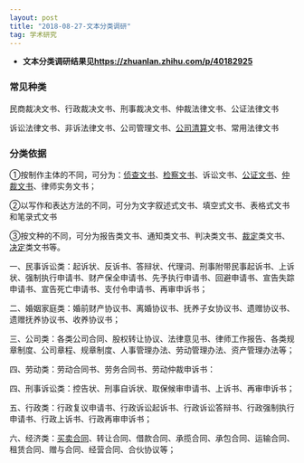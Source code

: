 ```yaml
---
layout: post
title: "2018-08-27-文本分类调研"
tag: 学术研究
---
```


- **文本分类调研结果见<https://zhuanlan.zhihu.com/p/40182925>**

### 常见种类

民商裁决文书、行政裁决文书、刑事裁决文书、仲裁法律文书、公证法律文书

诉讼法律文书、非诉法律文书、公司管理文书、[公司清算](https://baike.baidu.com/item/%E5%85%AC%E5%8F%B8%E6%B8%85%E7%AE%97)文书、常用法律文书

### 分类依据

①按制作主体的不同，可分为：[侦查文书](https://baike.baidu.com/item/%E4%BE%A6%E6%9F%A5%E6%96%87%E4%B9%A6)、[检察文书](https://baike.baidu.com/item/%E6%A3%80%E5%AF%9F%E6%96%87%E4%B9%A6)、诉讼文书、[公证文书](https://baike.baidu.com/item/%E5%85%AC%E8%AF%81%E6%96%87%E4%B9%A6)、[仲裁文书](https://baike.baidu.com/item/%E4%BB%B2%E8%A3%81%E6%96%87%E4%B9%A6)、律师实务文书；

②以写作和表达方法的不同，可分为文字叙述式文书、填空式文书、表格式文书和笔录式文书

③按文种的不同，可分为报告类文书、通知类文书、判决类文书、[裁定](https://baike.baidu.com/item/%E8%A3%81%E5%AE%9A)类文书、[决定](https://baike.baidu.com/item/%E5%86%B3%E5%AE%9A)类文书等。

一、民事诉讼类：起诉状、反诉书、答辩状、代理词、刑事附带民事起诉书、上诉状、强制执行申请书、财产保全申请书、先予执行申请书、回避申请书、宣告失踪申请书、宣告死亡申请书、支付令申请书、再审申诉书；

二、婚姻家庭类：婚前财产协议书、离婚协议书、抚养子女协议书、遗赠协议书、遗赠抚养协议书、收养协议书；

三、公司类：各类公司合同、股权转让协议、法律意见书、律师工作报告、各类规章制度、公司章程、规章制度、人事管理办法、劳动管理办法、资产管理办法等；

四、劳动类：劳动合同书、劳务合同书、劳动仲裁申诉书：

四、刑事诉讼类：控告状、刑事自诉状、取保候审申请书、上诉书、再审申诉书；

五、行政类：行政复议申请书、行政诉讼起诉书、行政诉讼答辩书、行政强制执行申请书、行政上诉书、行政再审申诉书；

六、经济类：[买卖合同](https://baike.baidu.com/item/%E4%B9%B0%E5%8D%96%E5%90%88%E5%90%8C/3654)、转让合同、借款合同、承揽合同、承包合同、运输合同、租赁合同、赠与合同、经营合同、合伙协议等；



